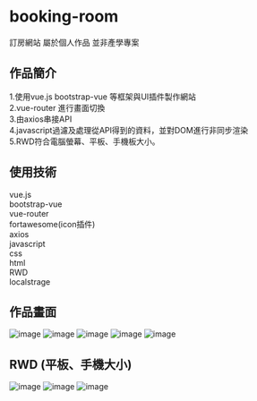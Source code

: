 # booking-room
訂房網站 屬於個人作品 並非產學專案

## 作品簡介
1.使用vue.js bootstrap-vue 等框架與UI插件製作網站  
2.vue-router 進行畫面切換  
3.由axios串接API  
4.javascript過濾及處理從API得到的資料，並對DOM進行非同步渲染  
5.RWD符合電腦螢幕、平板、手機板大小。  

## 使用技術
vue.js  
bootstrap-vue  
vue-router  
fortawesome(icon插件)  
axios  
javascript  
css  
html  
RWD  
localstrage  

## 作品畫面
![image](https://github.com/LinYuSiang/booking-room/blob/master/pic/messageImage_1612367683502.jpg)
![image](https://github.com/LinYuSiang/booking-room/blob/master/pic/messageImage_1612367739933.jpg)
![image](https://github.com/LinYuSiang/booking-room/blob/master/pic/messageImage_1612367751367.jpg)
![image](https://github.com/LinYuSiang/booking-room/blob/master/pic/messageImage_1612367769307.jpg)
![image](https://github.com/LinYuSiang/booking-room/blob/master/pic/messageImage_1612367798087.jpg)
## RWD (平板、手機大小)
![image](https://github.com/LinYuSiang/booking-room/blob/master/pic/messageImage_1612368003428.jpg)
![image](https://github.com/LinYuSiang/booking-room/blob/master/pic/messageImage_1612368051034.jpg)
![image](https://github.com/LinYuSiang/booking-room/blob/master/pic/messageImage_1612368131290.jpg)
